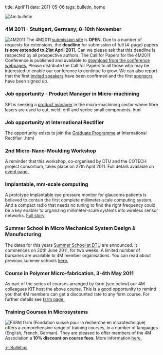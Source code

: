 title: April'11
date: 2011-05-06 
tags: bulletin, home


![4m bulletin](/4m-association/images/4mbulletin168.png)

<!--break-->
###  4M 2011 - Stuttgart, Germany, 8-10th November


![4M2011](/4m-association/images/4m-2011_web1.jpg)
The 4M2011 [submission site](/4m-association/conference/2011/Submission_Guidelines) is **OPEN**. Due to a number of requests for extensions, the **deadline** for submission of full (4-page) papers **is now extended to 21st April 2011.** Can we please ask that this deadline is respected by all prospective authors. The Call for Papers for the 4M2011 Conference is published and available to [download from the conference webpages.](/4m-association/conference/2011/Call_for_Papers) Please distribute the Call for Papers to all those who may be interested to enable our conference to continue to grow. We can also report that the first [invited speakers](/4m-association/conference/2011/Invited-Speakers-0) have been confirmed and the first [sponsors](/4m-association/conference/2011/Our-Sponsors) have been signed up.   
     
###  Job opportunity - Product Manager in Micro-machining

SPI is seeking a [product manager](/4m-association/content/Product-Manager-Micro-machining/Product-Manager-Micro-machining.html) in the micro-machining sector where fibre lasers are used to cut, weld, drill and scribe small components..html
   
###  Job opportunity at International Rectifier

The opportunity exists to join the [Graduate Programme](/4m-association/content/Career-Opportunity-International-Rectifier/Career-Opportunity-International-Rectifier.html) at International Rectifier.  .html

###  2nd Micro-Nano-Moulding Workshop

A reminder that this workshop, co-organised by DTU and the COTECH project consortium, takes place on 27th April 2011. Full details available on [event page.](/4m-association/event/2nd-Micro-Nano-Moulding-Workshop)   
  
###  Implantable, mm-scale computing

A prototype implantable eye pressure monitor for glaucoma patients is believed to contain the first complete millimeter-scale computing system. And a compact radio that needs no tuning to find the right frequency could be a key enabler to organizing millimeter-scale systems into wireless sensor networks. [Full story](http://www.electroiq.com/index/display/nanotech-article-display/4389599184/articles/small-times/nanotechmems/life-sciences-medical/2011/2/implantable-mm-scale-computing-self-referencing-antenna-u-michig.html)

  
###  Summer School in Micro Mechanical System Design & Manufacturing

The dates for this years [Summer School at DTU](/4m-association/event/Summer-School-Micro-Manufacturing) are announced. It commences on 20th June 2011, for two weeks. A limited number of bursaries are available to 4M member organisations. You can read about previous summer schools [here.](/4m-association/tags/summer-school)   
   
###  Course in Polymer Micro-fabrication, 3-4th May 2011

As part of the series of courses arranged by fsrm (see below) our 4M colleagues KIT host the above course. This is a good opportunity to remind you that 4M members can get a discounted rate to any fsrm course. For further details see [fsrm page.](/4m-association/content/fsrm-training-courses/fsrm-training-courses.html)
 
###  Training Courses in Microsystems

![FSRM](/4m-association/images/fsrm_logo_web.gif)
fsrm (Fondation suisse pour la recherche en microtechnique) offers a comprehensive range of training courses, in a number of languages (English, French, German). They are pleased to offer members of the 4M Association a <b>10% discount on course fees.</b> More information [here.](/4m-association/content/fsrm-training-courses/fsrm-training-courses.html)

[&larr; Bulletins](/4m-association/bulletin/index.html)